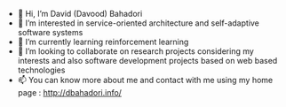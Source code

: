 - 👋 Hi, I’m David (Davood) Bahadori
- 👀 I’m interested in service-oriented architecture and self-adaptive software systems
- 🌱 I’m currently learning reinforcement learning
- 💞️ I’m looking to collaborate on research projects considering my interests
and also software development projects based on web based technologies
- 📫 You can know more about me and contact with me using my home page : http://dbahadori.info/

<!---
dbahadori/dbahadori is a ✨ special ✨ repository because its `README.md` (this file) appears on your GitHub profile.
You can click the Preview link to take a look at your changes.
--->
